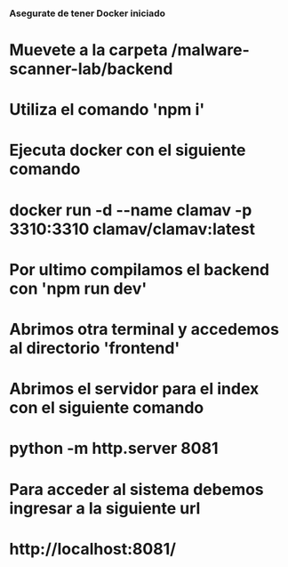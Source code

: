 ### Asegurate de tener Docker iniciado

# Muevete a la carpeta /malware-scanner-lab/backend

# Utiliza el comando 'npm i'

# Ejecuta docker con el siguiente comando

# docker run -d --name clamav -p 3310:3310 clamav/clamav:latest

# Por ultimo compilamos el backend con 'npm run dev'

# Abrimos otra terminal y accedemos al directorio 'frontend'

# Abrimos el servidor para el index con el siguiente comando

# python -m http.server 8081

# Para acceder al sistema debemos ingresar a la siguiente url

# http://localhost:8081/
